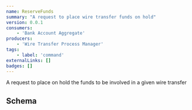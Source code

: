 ```yaml
---
name: ReserveFunds
summary: "A request to place wire transfer funds on hold"
version: 0.0.1
consumers:
    - 'Bank Account Aggregate'
producers:
    - 'Wire Transfer Process Manager'
tags:
    - label: 'command'
externalLinks: []
badges: []
---
```

A request to place on hold the funds to be involved in a given wire transfer

<Mermaid />

## Schema
<SchemaViewer />